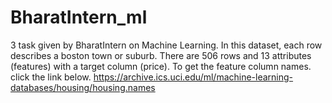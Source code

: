 # BharatIntern_ml
3 task given by BharatIntern on Machine Learning.
In this dataset, each row describes a boston town or suburb. There are 506 rows and 13 attributes (features) with a target column (price). 
To get the feature column names. click the link below.
https://archive.ics.uci.edu/ml/machine-learning-databases/housing/housing.names
